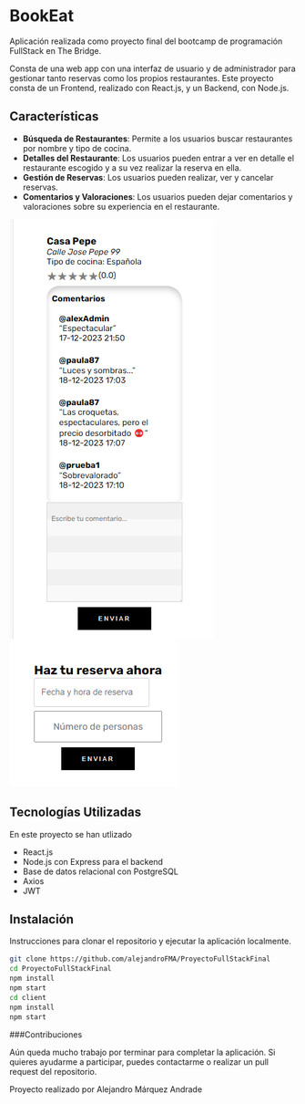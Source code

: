 # BookEat 

Aplicación realizada como proyecto final del bootcamp de programación FullStack en The Bridge. 

Consta de una web app con una interfaz de usuario y de administrador para gestionar tanto reservas como los propios restaurantes. Este proyecto consta de un Frontend, realizado con React.js, y un Backend, con Node.js.

## Características

- **Búsqueda de Restaurantes**: Permite a los usuarios buscar restaurantes por nombre y tipo de cocina.
- **Detalles del Restaurante**: Los usuarios pueden entrar a ver en detalle el restaurante escogido y a su vez realizar la reserva en ella.
- **Gestión de Reservas**: Los usuarios pueden realizar, ver y cancelar reservas.
- **Comentarios y Valoraciones**: Los usuarios pueden dejar comentarios y valoraciones sobre su experiencia en el restaurante.

![Alt text](image.png)
![Alt text](image-1.png)
## Tecnologías Utilizadas

En este proyecto se han utlizado
- React.js
- Node.js con Express para el backend
- Base de datos relacional con PostgreSQL
- Axios
- JWT

## Instalación

Instrucciones para clonar el repositorio y ejecutar la aplicación localmente.

```bash
git clone https://github.com/alejandroFMA/ProyectoFullStackFinal
cd ProyectoFullStackFinal
npm install
npm start
cd client
npm install
npm start


```

###Contribuciones

Aún queda mucho trabajo por terminar para completar la aplicación. Si quieres ayudarme a participar, puedes contactarme o realizar un pull request del repositorio.

Proyecto realizado por Alejandro Márquez Andrade